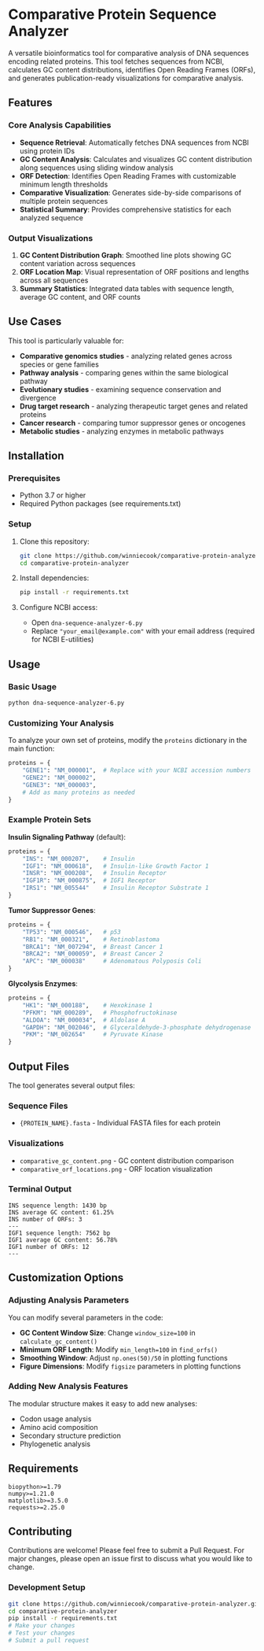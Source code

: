 # Comparative Protein Sequence Analyzer

A versatile bioinformatics tool for comparative analysis of DNA sequences encoding related proteins. This tool fetches sequences from NCBI, calculates GC content distributions, identifies Open Reading Frames (ORFs), and generates publication-ready visualizations for comparative analysis.

## Features

### Core Analysis Capabilities
- **Sequence Retrieval**: Automatically fetches DNA sequences from NCBI using protein IDs
- **GC Content Analysis**: Calculates and visualizes GC content distribution along sequences using sliding window analysis
- **ORF Detection**: Identifies Open Reading Frames with customizable minimum length thresholds
- **Comparative Visualization**: Generates side-by-side comparisons of multiple protein sequences
- **Statistical Summary**: Provides comprehensive statistics for each analyzed sequence

### Output Visualizations
1. **GC Content Distribution Graph**: Smoothed line plots showing GC content variation across sequences
2. **ORF Location Map**: Visual representation of ORF positions and lengths across all sequences
3. **Summary Statistics**: Integrated data tables with sequence length, average GC content, and ORF counts

## Use Cases

This tool is particularly valuable for:
- **Comparative genomics studies** - analyzing related genes across species or gene families
- **Pathway analysis** - comparing genes within the same biological pathway
- **Evolutionary studies** - examining sequence conservation and divergence
- **Drug target research** - analyzing therapeutic target genes and related proteins
- **Cancer research** - comparing tumor suppressor genes or oncogenes
- **Metabolic studies** - analyzing enzymes in metabolic pathways

## Installation

### Prerequisites
- Python 3.7 or higher
- Required Python packages (see requirements.txt)

### Setup
1. Clone this repository:
   ```bash
   git clone https://github.com/winniecook/comparative-protein-analyzer.git
   cd comparative-protein-analyzer
   ```

2. Install dependencies:
   ```bash
   pip install -r requirements.txt
   ```

3. Configure NCBI access:
   - Open `dna-sequence-analyzer-6.py`
   - Replace `"your_email@example.com"` with your email address (required for NCBI E-utilities)

## Usage

### Basic Usage
```bash
python dna-sequence-analyzer-6.py
```

### Customizing Your Analysis

To analyze your own set of proteins, modify the `proteins` dictionary in the main function:

```python
proteins = {
    "GENE1": "NM_000001",  # Replace with your NCBI accession numbers
    "GENE2": "NM_000002",
    "GENE3": "NM_000003",
    # Add as many proteins as needed
}
```

### Example Protein Sets

**Insulin Signaling Pathway** (default):
```python
proteins = {
    "INS": "NM_000207",    # Insulin
    "IGF1": "NM_000618",   # Insulin-like Growth Factor 1
    "INSR": "NM_000208",   # Insulin Receptor
    "IGF1R": "NM_000875",  # IGF1 Receptor
    "IRS1": "NM_005544"    # Insulin Receptor Substrate 1
}
```

**Tumor Suppressor Genes**:
```python
proteins = {
    "TP53": "NM_000546",   # p53
    "RB1": "NM_000321",    # Retinoblastoma
    "BRCA1": "NM_007294",  # Breast Cancer 1
    "BRCA2": "NM_000059",  # Breast Cancer 2
    "APC": "NM_000038"     # Adenomatous Polyposis Coli
}
```

**Glycolysis Enzymes**:
```python
proteins = {
    "HK1": "NM_000188",    # Hexokinase 1
    "PFKM": "NM_000289",   # Phosphofructokinase
    "ALDOA": "NM_000034",  # Aldolase A
    "GAPDH": "NM_002046",  # Glyceraldehyde-3-phosphate dehydrogenase
    "PKM": "NM_002654"     # Pyruvate Kinase
}
```

## Output Files

The tool generates several output files:

### Sequence Files
- `{PROTEIN_NAME}.fasta` - Individual FASTA files for each protein

### Visualizations
- `comparative_gc_content.png` - GC content distribution comparison
- `comparative_orf_locations.png` - ORF location visualization

### Terminal Output
```
INS sequence length: 1430 bp
INS average GC content: 61.25%
INS number of ORFs: 3
---
IGF1 sequence length: 7562 bp
IGF1 average GC content: 56.78%
IGF1 number of ORFs: 12
---
```

## Customization Options

### Adjusting Analysis Parameters

You can modify several parameters in the code:

- **GC Content Window Size**: Change `window_size=100` in `calculate_gc_content()`
- **Minimum ORF Length**: Modify `min_length=100` in `find_orfs()`
- **Smoothing Window**: Adjust `np.ones(50)/50` in plotting functions
- **Figure Dimensions**: Modify `figsize` parameters in plotting functions

### Adding New Analysis Features

The modular structure makes it easy to add new analyses:
- Codon usage analysis
- Amino acid composition
- Secondary structure prediction
- Phylogenetic analysis

## Requirements

```
biopython>=1.79
numpy>=1.21.0
matplotlib>=3.5.0
requests>=2.25.0
```

## Contributing

Contributions are welcome! Please feel free to submit a Pull Request. For major changes, please open an issue first to discuss what you would like to change.

### Development Setup
```bash
git clone https://github.com/winniecook/comparative-protein-analyzer.git
cd comparative-protein-analyzer
pip install -r requirements.txt
# Make your changes
# Test your changes
# Submit a pull request
```

